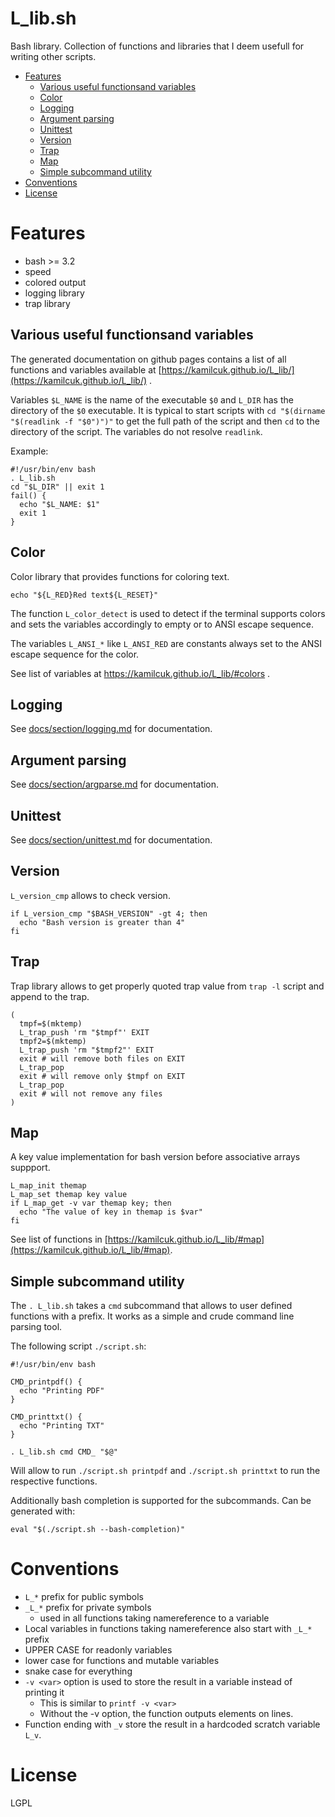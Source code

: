 # L_lib.sh

Bash library. Collection of functions and libraries that I deem usefull for writing other scripts.

<!-- vim-markdown-toc GFM -->

* [Features](#features)
  * [Various useful functionsand variables](#various-useful-functionsand-variables)
  * [Color](#color)
  * [Logging](#logging)
  * [Argument parsing](#argument-parsing)
  * [Unittest](#unittest)
  * [Version](#version)
  * [Trap](#trap)
  * [Map](#map)
  * [Simple subcommand utility](#simple-subcommand-utility)
* [Conventions](#conventions)
* [License](#license)

<!-- vim-markdown-toc -->

# Features

- bash >= 3.2
- speed
- colored output
- logging library
- trap library

## Various useful functionsand variables

The generated documentation on github pages contains a list of all functions and variables available at
[https://kamilcuk.github.io/L_lib/](https://kamilcuk.github.io/L_lib/) .

Variables `$L_NAME` is the name of the executable `$0` and `L_DIR` has the directory of the `$0` executable.
It is typical to start scripts with `cd "$(dirname "$(readlink -f "$0")")"` to get the full path of the script and then `cd` to the directory of the script.
The variables do not resolve `readlink`.

Example:

```
#!/usr/bin/env bash
. L_lib.sh
cd "$L_DIR" || exit 1
fail() {
  echo "$L_NAME: $1"
  exit 1
}
```
## Color

Color library that provides functions for coloring text.

```
echo "${L_RED}Red text${L_RESET}"
```

The function `L_color_detect` is used to detect if the terminal supports colors and sets the variables accordingly to empty or to ANSI escape sequence.

The variables `L_ANSI_*` like `L_ANSI_RED` are constants always set to the ANSI escape sequence for the color.

See list of variables at https://kamilcuk.github.io/L_lib/#colors .

## Logging

See [docs/section/logging.md](docs/section/log.md) for documentation.

## Argument parsing

See [docs/section/argparse.md](docs/section/argparse.md) for documentation.

## Unittest

See [docs/section/unittest.md](docs/section/unittest.md) for documentation.

## Version

`L_version_cmp` allows to check version.

```
if L_version_cmp "$BASH_VERSION" -gt 4; then
  echo "Bash version is greater than 4"
fi
```

## Trap

Trap library allows to get properly quoted trap value from `trap -l` script and append to the trap.

```
(
  tmpf=$(mktemp)
  L_trap_push 'rm "$tmpf"' EXIT
  tmpf2=$(mktemp)
  L_trap_push 'rm "$tmpf2"' EXIT
  exit # will remove both files on EXIT
  L_trap_pop
  exit # will remove only $tmpf on EXIT
  L_trap_pop
  exit # will not remove any files
)
```

## Map

A key value implementation for bash version before associative arrays suppport.

```
L_map_init themap
L_map_set themap key value
if L_map_get -v var themap key; then
  echo "The value of key in themap is $var"
fi
```

See list of functions in [https://kamilcuk.github.io/L_lib/#map](https://kamilcuk.github.io/L_lib/#map).

## Simple subcommand utility

The `. L_lib.sh` takes a `cmd` subcommand that allows to user defined functions with a prefix. It works as a simple and crude command line parsing tool.

The following script `./script.sh`:

```
#!/usr/bin/env bash

CMD_printpdf() {
  echo "Printing PDF"
}

CMD_printtxt() {
  echo "Printing TXT"
}

. L_lib.sh cmd CMD_ "$@"
```

Will allow to run `./script.sh printpdf` and `./script.sh printtxt` to run the respective functions.

Additionally bash completion is supported for the subcommands. Can be generated with:

```
eval "$(./script.sh --bash-completion)"
```

# Conventions

- `L_*` prefix for public symbols
- `_L_*` prefix for private symbols
  - used in all functions taking namereference to a variable
- Local variables in functions taking namereference also start with `_L_*` prefix
- UPPER CASE for readonly variables
- lower case for functions and mutable variables
- snake case for everything
- `-v <var>` option is used to store the result in a variable instead of printing it
  - This is similar to `printf -v <var>`
  - Without the -v option, the function outputs elements on lines.
- Function ending with `_v` store the result in a hardcoded scratch variable `L_v`.

# License

LGPL
